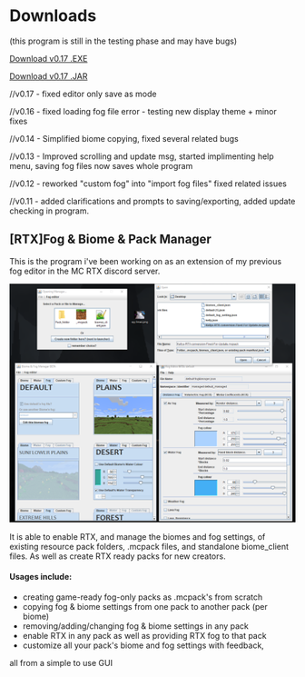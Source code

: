Downloads
======

(this program is still in the testing phase and may have bugs)

[Download v0.17 .EXE](https://github.com/btrab1/RTX_Fog_Biome_Pack_Manager/raw/main/out/artifacts/RTX_f_b_p_manager_jar/%5BRTX%5D%20Fog%20%26%20Biome%20%26%20Pack%20Manager.exe)

[Download v0.17 .JAR](https://github.com/btrab1/RTX_Fog_Biome_Pack_Manager/raw/main/out/artifacts/RTX_f_b_p_manager_jar/fog_setting_project.jar)

//v0.17 - fixed editor only save as mode

//v0.16 - fixed loading fog file error - testing new display theme + minor fixes

//v0.14 - Simplified biome copying, fixed several related bugs

//v0.13 - Improved scrolling and update msg, started implimenting help menu, saving fog files now saves whole program

//v0.12 - reworked "custom fog" into "import fog files" fixed related issues

//v0.11 - added clarifications and prompts to saving/exporting, added update checking in program.

[RTX]Fog & Biome & Pack Manager
------
This is the program i've been working on as an extension of my previous fog editor in the MC RTX discord server.

![Image of Program](example.png)

It is able to enable RTX, and manage the biomes and fog settings, of existing resource pack folders, .mcpack files, and standalone biome_client files. 
As well as create RTX ready packs for new creators.

#### Usages include: 
* creating game-ready fog-only packs as .mcpack's from scratch
* copying fog & biome settings from one pack to another pack (per biome)
* removing/adding/changing fog & biome settings in any pack 
* enable RTX in any pack as well as providing RTX fog to that pack
* customize all your pack's biome and fog settings with feedback, 

all from a simple to use GUI